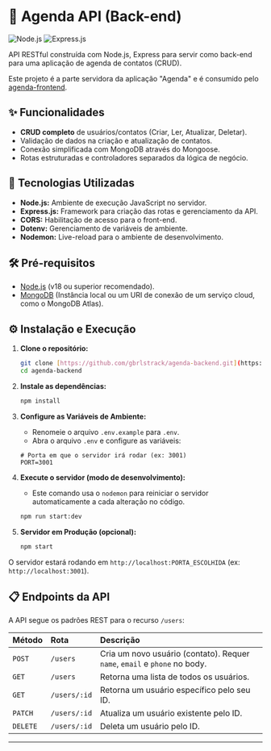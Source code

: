 # 📓 Agenda API (Back-end)

![Node.js](https://img.shields.io/badge/Node.js-339933?style=for-the-badge&logo=nodedotjs&logoColor=white)
![Express.js](https://img.shields.io/badge/Express.js-000000?style=for-the-badge&logo=express&logoColor=white)

API RESTful construída com Node.js, Express para servir como back-end para uma aplicação de agenda de contatos (CRUD).

Este projeto é a parte servidora da aplicação "Agenda" e é consumido pelo [agenda-frontend](https://github.com/gbrlstrack/agenda-frontend).

## ✨ Funcionalidades

* **CRUD completo** de usuários/contatos (Criar, Ler, Atualizar, Deletar).
* Validação de dados na criação e atualização de contatos.
* Conexão simplificada com MongoDB através do Mongoose.
* Rotas estruturadas e controladores separados da lógica de negócio.

## 🚀 Tecnologias Utilizadas

* **Node.js:** Ambiente de execução JavaScript no servidor.
* **Express.js:** Framework para criação das rotas e gerenciamento da API.
* **CORS:** Habilitação de acesso para o front-end.
* **Dotenv:** Gerenciamento de variáveis de ambiente.
* **Nodemon:** Live-reload para o ambiente de desenvolvimento.

## 🛠️ Pré-requisitos

* [Node.js](https://nodejs.org/en/) (v18 ou superior recomendado).
* [MongoDB](https://www.mongodb.com/try/download/community) (Instância local ou um URI de conexão de um serviço cloud, como o MongoDB Atlas).

## ⚙️ Instalação e Execução

1.  **Clone o repositório:**
    ```bash
    git clone [https://github.com/gbrlstrack/agenda-backend.git](https://github.com/gbrlstrack/agenda-backend.git)
    cd agenda-backend
    ```

2.  **Instale as dependências:**
    ```bash
    npm install
    ```

3.  **Configure as Variáveis de Ambiente:**
    * Renomeie o arquivo `.env.example` para `.env`.
    * Abra o arquivo `.env` e configure as variáveis:

    ```env
    # Porta em que o servidor irá rodar (ex: 3001)
    PORT=3001
    ```

4.  **Execute o servidor (modo de desenvolvimento):**
    * Este comando usa o `nodemon` para reiniciar o servidor automaticamente a cada alteração no código.

    ```bash
    npm run start:dev
    ```

5.  **Servidor em Produção (opcional):**
    ```bash
    npm start
    ```

O servidor estará rodando em `http://localhost:PORTA_ESCOLHIDA` (ex: `http://localhost:3001`).

## 📋 Endpoints da API

A API segue os padrões REST para o recurso `/users`:

| Método | Rota | Descrição |
| :--- | :--- | :--- |
| `POST` | `/users` | Cria um novo usuário (contato). Requer `name`, `email` e `phone` no body. |
| `GET` | `/users` | Retorna uma lista de todos os usuários. |
| `GET` | `/users/:id` | Retorna um usuário específico pelo seu ID. |
| `PATCH` | `/users/:id` | Atualiza um usuário existente pelo ID. |
| `DELETE` | `/users/:id` | Deleta um usuário pelo ID. |

---
